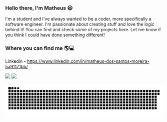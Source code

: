 ### Hello there, I'm Matheus 😃

I'm a student and I've always wanted to be a coder, more specifically a software engineer. I'm passionate about creating stuff and love the logic behind it!
You can find and check some of my projects here. Let me know if you think I could have done something different!

### Where you can find me 🌎💻
Linkedin - https://www.linkedin.com/in/matheus-dos-santos-moreira-5a91171bb/

<div>
  <a href="https://github.com/mathmore0000">
  <img height="180em" src="https://github-readme-stats.vercel.app/api?username=mathmore0000&theme=dracula"/>
  <img height="180em" src="https://github-readme-stats.vercel.app/api/top-langs/?username=mathmore0000&layout=compact&langs_count=8&theme=dracula"/>
</div>

![Snake animation](https://github.com/mathmore0000/mathmore0000/blob/output/github-contribution-grid-snake.svg)
